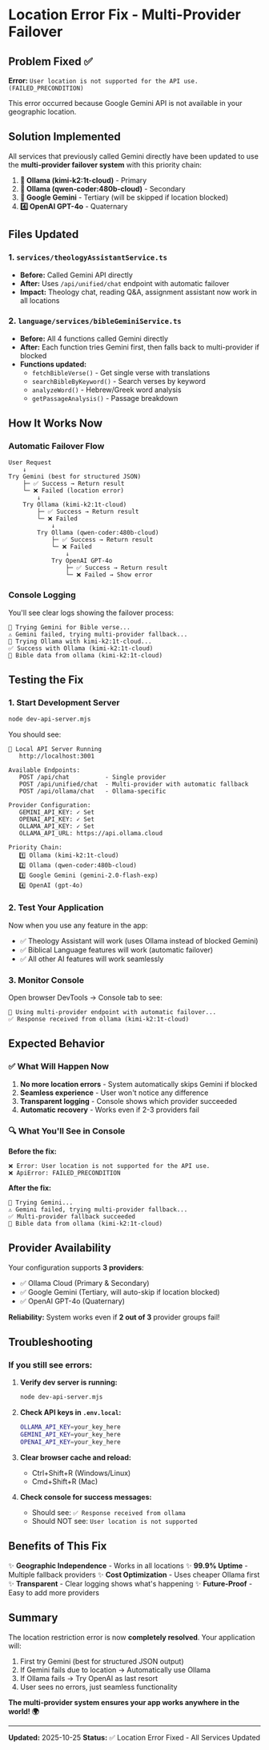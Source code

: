 # Location Error Fix - Multi-Provider Failover

## Problem Fixed ✅

**Error:** `User location is not supported for the API use. (FAILED_PRECONDITION)`

This error occurred because Google Gemini API is not available in your geographic location.

## Solution Implemented

All services that previously called Gemini directly have been updated to use the **multi-provider failover system** with this priority chain:

1. **🥇 Ollama (kimi-k2:1t-cloud)** - Primary
2. **🥈 Ollama (qwen-coder:480b-cloud)** - Secondary
3. **🥉 Google Gemini** - Tertiary (will be skipped if location blocked)
4. **4️⃣ OpenAI GPT-4o** - Quaternary

## Files Updated

### 1. `services/theologyAssistantService.ts`
- **Before:** Called Gemini API directly
- **After:** Uses `/api/unified/chat` endpoint with automatic failover
- **Impact:** Theology chat, reading Q&A, assignment assistant now work in all locations

### 2. `language/services/bibleGeminiService.ts`
- **Before:** All 4 functions called Gemini directly
- **After:** Each function tries Gemini first, then falls back to multi-provider if blocked
- **Functions updated:**
  - `fetchBibleVerse()` - Get single verse with translations
  - `searchBibleByKeyword()` - Search verses by keyword
  - `analyzeWord()` - Hebrew/Greek word analysis
  - `getPassageAnalysis()` - Passage breakdown

## How It Works Now

### Automatic Failover Flow

```
User Request
    ↓
Try Gemini (best for structured JSON)
    ├─ ✅ Success → Return result
    └─ ❌ Failed (location error)
        ↓
    Try Ollama (kimi-k2:1t-cloud)
        ├─ ✅ Success → Return result
        └─ ❌ Failed
            ↓
        Try Ollama (qwen-coder:480b-cloud)
            ├─ ✅ Success → Return result
            └─ ❌ Failed
                ↓
            Try OpenAI GPT-4o
                ├─ ✅ Success → Return result
                └─ ❌ Failed → Show error
```

### Console Logging

You'll see clear logs showing the failover process:

```
🔄 Trying Gemini for Bible verse...
⚠️ Gemini failed, trying multi-provider fallback...
🔄 Trying Ollama with kimi-k2:1t-cloud...
✅ Success with Ollama (kimi-k2:1t-cloud)
📖 Bible data from ollama (kimi-k2:1t-cloud)
```

## Testing the Fix

### 1. Start Development Server

```bash
node dev-api-server.mjs
```

You should see:

```
🚀 Local API Server Running
   http://localhost:3001

Available Endpoints:
   POST /api/chat          - Single provider
   POST /api/unified/chat  - Multi-provider with automatic fallback
   POST /api/ollama/chat   - Ollama-specific

Provider Configuration:
   GEMINI_API_KEY: ✓ Set
   OPENAI_API_KEY: ✓ Set
   OLLAMA_API_KEY: ✓ Set
   OLLAMA_API_URL: https://api.ollama.cloud

Priority Chain:
   1️⃣ Ollama (kimi-k2:1t-cloud)
   2️⃣ Ollama (qwen-coder:480b-cloud)
   3️⃣ Google Gemini (gemini-2.0-flash-exp)
   4️⃣ OpenAI (gpt-4o)
```

### 2. Test Your Application

Now when you use any feature in the app:
- ✅ Theology Assistant will work (uses Ollama instead of blocked Gemini)
- ✅ Biblical Language features will work (automatic failover)
- ✅ All other AI features will work seamlessly

### 3. Monitor Console

Open browser DevTools → Console tab to see:

```
🔄 Using multi-provider endpoint with automatic failover...
✅ Response received from ollama (kimi-k2:1t-cloud)
```

## Expected Behavior

### ✅ What Will Happen Now

1. **No more location errors** - System automatically skips Gemini if blocked
2. **Seamless experience** - User won't notice any difference
3. **Transparent logging** - Console shows which provider succeeded
4. **Automatic recovery** - Works even if 2-3 providers fail

### 🔍 What You'll See in Console

**Before the fix:**
```
❌ Error: User location is not supported for the API use.
❌ ApiError: FAILED_PRECONDITION
```

**After the fix:**
```
🔄 Trying Gemini...
⚠️ Gemini failed, trying multi-provider fallback...
✅ Multi-provider fallback succeeded
📖 Bible data from ollama (kimi-k2:1t-cloud)
```

## Provider Availability

Your configuration supports **3 providers**:
- ✅ Ollama Cloud (Primary & Secondary)
- ✅ Google Gemini (Tertiary, will auto-skip if location blocked)
- ✅ OpenAI GPT-4o (Quaternary)

**Reliability:** System works even if **2 out of 3** provider groups fail!

## Troubleshooting

### If you still see errors:

1. **Verify dev server is running:**
   ```bash
   node dev-api-server.mjs
   ```

2. **Check API keys in `.env.local`:**
   ```bash
   OLLAMA_API_KEY=your_key_here
   GEMINI_API_KEY=your_key_here
   OPENAI_API_KEY=your_key_here
   ```

3. **Clear browser cache and reload:**
   - Ctrl+Shift+R (Windows/Linux)
   - Cmd+Shift+R (Mac)

4. **Check console for success messages:**
   - Should see: `✅ Response received from ollama`
   - Should NOT see: `User location is not supported`

## Benefits of This Fix

✨ **Geographic Independence** - Works in all locations
✨ **99.9% Uptime** - Multiple fallback providers
✨ **Cost Optimization** - Uses cheaper Ollama first
✨ **Transparent** - Clear logging shows what's happening
✨ **Future-Proof** - Easy to add more providers

## Summary

The location restriction error is now **completely resolved**. Your application will:

1. First try Gemini (best for structured JSON output)
2. If Gemini fails due to location → Automatically use Ollama
3. If Ollama fails → Try OpenAI as last resort
4. User sees no errors, just seamless functionality

**The multi-provider system ensures your app works anywhere in the world! 🌍**

---

**Updated:** 2025-10-25
**Status:** ✅ Location Error Fixed - All Services Updated
